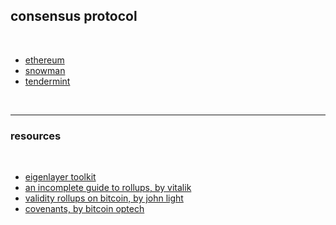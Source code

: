 ## consensus protocol

<br>

* [ethereum](ethereum)
* [snowman](snowman)
* [tendermint](tendermint)

<br>


---

### resources

<br>


* [eigenlayer toolkit](https://github.com/go-outside-labs/eigenlayer-toolkit)
* [an incomplete guide to rollups, by vitalik](https://vitalik.ca/general/2021/01/05/rollup.html)
* [validity rollups on bitcoin, by john light](https://bitcoinrollups.org/)
* [covenants, by bitcoin optech](https://bitcoinops.org/en/topics/covenants/)
